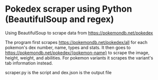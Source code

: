 # Pokedex scraper using Python (BeautifulSoup and regex)

Using BeautifulSoup to scrape data from https://pokemondb.net/pokedex

The program first scrapes https://pokemondb.net/pokedex/all for each pokemon's dex number, name, types and stats. It then goes to https://pokemondb.net/pokedex/{pokemon-name} to scrape the image, height, weight, and abilities. For pokemon variants it scrapes the variant's tab information instead.

scraper.py is the script and dex.json is the output file

